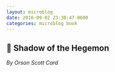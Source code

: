 ```yaml
---
layout: microblog
date: 2016-09-02 23:30:47-0600
categories: microblog book
---
```

## 📖 Shadow of the Hegemon
*By Orson Scott Card*
